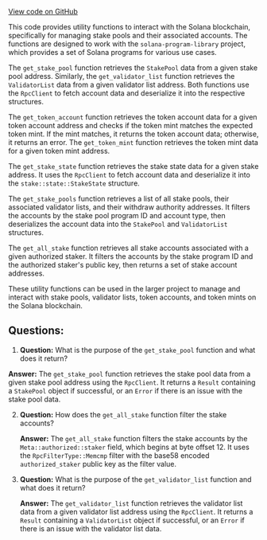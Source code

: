 [View code on GitHub](https://github.com/solana-labs/solana-program-library/stake-pool/cli/src/client.rs)

This code provides utility functions to interact with the Solana blockchain, specifically for managing stake pools and their associated accounts. The functions are designed to work with the `solana-program-library` project, which provides a set of Solana programs for various use cases.

The `get_stake_pool` function retrieves the `StakePool` data from a given stake pool address. Similarly, the `get_validator_list` function retrieves the `ValidatorList` data from a given validator list address. Both functions use the `RpcClient` to fetch account data and deserialize it into the respective structures.

The `get_token_account` function retrieves the token account data for a given token account address and checks if the token mint matches the expected token mint. If the mint matches, it returns the token account data; otherwise, it returns an error. The `get_token_mint` function retrieves the token mint data for a given token mint address.

The `get_stake_state` function retrieves the stake state data for a given stake address. It uses the `RpcClient` to fetch account data and deserialize it into the `stake::state::StakeState` structure.

The `get_stake_pools` function retrieves a list of all stake pools, their associated validator lists, and their withdraw authority addresses. It filters the accounts by the stake pool program ID and account type, then deserializes the account data into the `StakePool` and `ValidatorList` structures.

The `get_all_stake` function retrieves all stake accounts associated with a given authorized staker. It filters the accounts by the stake program ID and the authorized staker's public key, then returns a set of stake account addresses.

These utility functions can be used in the larger project to manage and interact with stake pools, validator lists, token accounts, and token mints on the Solana blockchain.
## Questions: 
 1. **Question:** What is the purpose of the `get_stake_pool` function and what does it return?

   **Answer:** The `get_stake_pool` function retrieves the stake pool data from a given stake pool address using the `RpcClient`. It returns a `Result` containing a `StakePool` object if successful, or an `Error` if there is an issue with the stake pool data.

2. **Question:** How does the `get_all_stake` function filter the stake accounts?

   **Answer:** The `get_all_stake` function filters the stake accounts by the `Meta::authorized::staker` field, which begins at byte offset 12. It uses the `RpcFilterType::Memcmp` filter with the base58 encoded `authorized_staker` public key as the filter value.

3. **Question:** What is the purpose of the `get_validator_list` function and what does it return?

   **Answer:** The `get_validator_list` function retrieves the validator list data from a given validator list address using the `RpcClient`. It returns a `Result` containing a `ValidatorList` object if successful, or an `Error` if there is an issue with the validator list data.